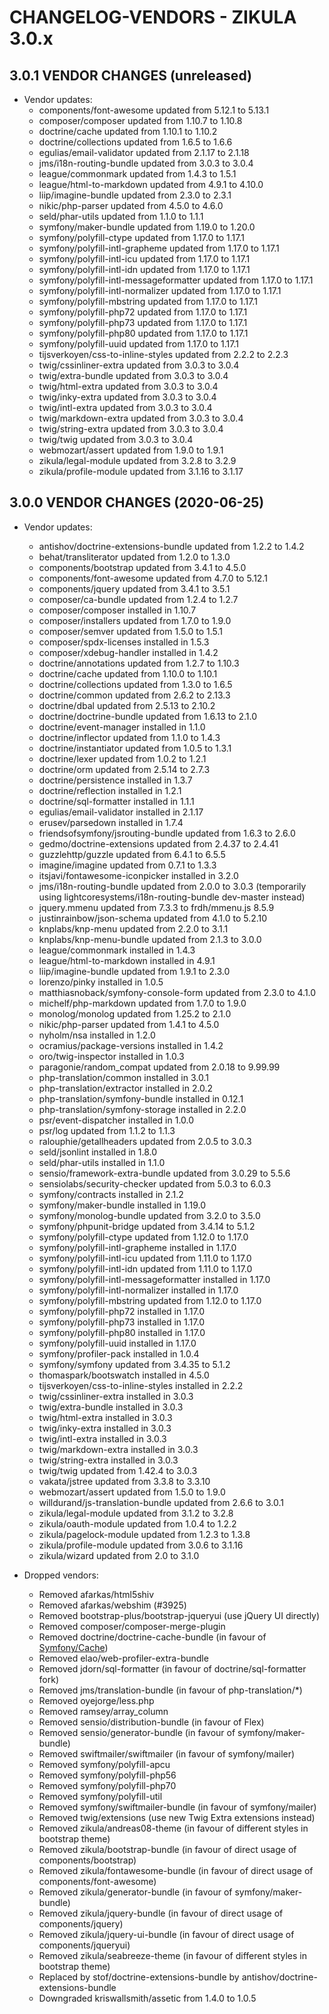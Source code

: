 # CHANGELOG-VENDORS - ZIKULA 3.0.x

## 3.0.1 VENDOR CHANGES (unreleased)

- Vendor updates:
  - components/font-awesome updated from 5.12.1 to 5.13.1
  - composer/composer updated from 1.10.7 to 1.10.8
  - doctrine/cache updated from 1.10.1 to 1.10.2
  - doctrine/collections updated from 1.6.5 to 1.6.6
  - egulias/email-validator updated from 2.1.17 to 2.1.18
  - jms/i18n-routing-bundle updated from 3.0.3 to 3.0.4
  - league/commonmark updated from 1.4.3 to 1.5.1
  - league/html-to-markdown updated from 4.9.1 to 4.10.0
  - liip/imagine-bundle updated from 2.3.0 to 2.3.1
  - nikic/php-parser updated from 4.5.0 to 4.6.0
  - seld/phar-utils updated from 1.1.0 to 1.1.1
  - symfony/maker-bundle updated from 1.19.0 to 1.20.0
  - symfony/polyfill-ctype updated from 1.17.0 to 1.17.1
  - symfony/polyfill-intl-grapheme updated from 1.17.0 to 1.17.1
  - symfony/polyfill-intl-icu updated from 1.17.0 to 1.17.1
  - symfony/polyfill-intl-idn updated from 1.17.0 to 1.17.1
  - symfony/polyfill-intl-messageformatter updated from 1.17.0 to 1.17.1
  - symfony/polyfill-intl-normalizer updated from 1.17.0 to 1.17.1
  - symfony/polyfill-mbstring updated from 1.17.0 to 1.17.1
  - symfony/polyfill-php72 updated from 1.17.0 to 1.17.1
  - symfony/polyfill-php73 updated from 1.17.0 to 1.17.1
  - symfony/polyfill-php80 updated from 1.17.0 to 1.17.1
  - symfony/polyfill-uuid updated from 1.17.0 to 1.17.1
  - tijsverkoyen/css-to-inline-styles updated from 2.2.2 to 2.2.3
  - twig/cssinliner-extra updated from 3.0.3 to 3.0.4
  - twig/extra-bundle updated from 3.0.3 to 3.0.4
  - twig/html-extra updated from 3.0.3 to 3.0.4
  - twig/inky-extra updated from 3.0.3 to 3.0.4
  - twig/intl-extra updated from 3.0.3 to 3.0.4
  - twig/markdown-extra updated from 3.0.3 to 3.0.4
  - twig/string-extra updated from 3.0.3 to 3.0.4
  - twig/twig updated from 3.0.3 to 3.0.4
  - webmozart/assert updated from 1.9.0 to 1.9.1
  - zikula/legal-module updated from 3.2.8 to 3.2.9
  - zikula/profile-module updated from 3.1.16 to 3.1.17

## 3.0.0 VENDOR CHANGES (2020-06-25)

- Vendor updates:
  - antishov/doctrine-extensions-bundle updated from 1.2.2 to 1.4.2
  - behat/transliterator updated from 1.2.0 to 1.3.0
  - components/bootstrap updated from 3.4.1 to 4.5.0
  - components/font-awesome updated from 4.7.0 to 5.12.1
  - components/jquery updated from 3.4.1 to 3.5.1
  - composer/ca-bundle updated from 1.2.4 to 1.2.7
  - composer/composer installed in 1.10.7
  - composer/installers updated from 1.7.0 to 1.9.0
  - composer/semver updated from 1.5.0 to 1.5.1
  - composer/spdx-licenses installed in 1.5.3
  - composer/xdebug-handler installed in 1.4.2
  - doctrine/annotations updated from 1.2.7 to 1.10.3
  - doctrine/cache updated from 1.10.0 to 1.10.1
  - doctrine/collections updated from 1.3.0 to 1.6.5
  - doctrine/common updated from 2.6.2 to 2.13.3
  - doctrine/dbal updated from 2.5.13 to 2.10.2
  - doctrine/doctrine-bundle updated from 1.6.13 to 2.1.0
  - doctrine/event-manager installed in 1.1.0
  - doctrine/inflector updated from 1.1.0 to 1.4.3
  - doctrine/instantiator updated from 1.0.5 to 1.3.1
  - doctrine/lexer updated from 1.0.2 to 1.2.1
  - doctrine/orm updated from 2.5.14 to 2.7.3
  - doctrine/persistence installed in 1.3.7
  - doctrine/reflection installed in 1.2.1
  - doctrine/sql-formatter installed in 1.1.1
  - egulias/email-validator installed in 2.1.17
  - erusev/parsedown installed in 1.7.4
  - friendsofsymfony/jsrouting-bundle updated from 1.6.3 to 2.6.0
  - gedmo/doctrine-extensions updated from 2.4.37 to 2.4.41
  - guzzlehttp/guzzle updated from 6.4.1 to 6.5.5
  - imagine/imagine updated from 0.7.1 to 1.3.3
  - itsjavi/fontawesome-iconpicker installed in 3.2.0
  - jms/i18n-routing-bundle updated from 2.0.0 to 3.0.3 (temporarily using lightcoresystems/i18n-routing-bundle dev-master instead)
  - jquery.mmenu updated from 7.3.3 to frdh/mmenu.js 8.5.9
  - justinrainbow/json-schema updated from 4.1.0 to 5.2.10
  - knplabs/knp-menu updated from 2.2.0 to 3.1.1
  - knplabs/knp-menu-bundle updated from 2.1.3 to 3.0.0
  - league/commonmark installed in 1.4.3
  - league/html-to-markdown installed in 4.9.1
  - liip/imagine-bundle updated from 1.9.1 to 2.3.0
  - lorenzo/pinky installed in 1.0.5
  - matthiasnoback/symfony-console-form updated from 2.3.0 to 4.1.0
  - michelf/php-markdown updated from 1.7.0 to 1.9.0
  - monolog/monolog updated from 1.25.2 to 2.1.0
  - nikic/php-parser updated from 1.4.1 to 4.5.0
  - nyholm/nsa installed in 1.2.0
  - ocramius/package-versions installed in 1.4.2
  - oro/twig-inspector installed in 1.0.3
  - paragonie/random_compat updated from 2.0.18 to 9.99.99
  - php-translation/common installed in 3.0.1
  - php-translation/extractor installed in 2.0.2
  - php-translation/symfony-bundle installed in 0.12.1
  - php-translation/symfony-storage installed in 2.2.0
  - psr/event-dispatcher installed in 1.0.0
  - psr/log updated from 1.1.2 to 1.1.3
  - ralouphie/getallheaders updated from 2.0.5 to 3.0.3
  - seld/jsonlint installed in 1.8.0
  - seld/phar-utils installed in 1.1.0
  - sensio/framework-extra-bundle updated from 3.0.29 to 5.5.6
  - sensiolabs/security-checker updated from 5.0.3 to 6.0.3
  - symfony/contracts installed in 2.1.2
  - symfony/maker-bundle installed in 1.19.0
  - symfony/monolog-bundle updated from 3.2.0 to 3.5.0
  - symfony/phpunit-bridge updated from 3.4.14 to 5.1.2
  - symfony/polyfill-ctype updated from 1.12.0 to 1.17.0
  - symfony/polyfill-intl-grapheme installed in 1.17.0
  - symfony/polyfill-intl-icu updated from 1.11.0 to 1.17.0
  - symfony/polyfill-intl-idn updated from 1.11.0 to 1.17.0
  - symfony/polyfill-intl-messageformatter installed in 1.17.0
  - symfony/polyfill-intl-normalizer installed in 1.17.0
  - symfony/polyfill-mbstring updated from 1.12.0 to 1.17.0
  - symfony/polyfill-php72 installed in 1.17.0
  - symfony/polyfill-php73 installed in 1.17.0
  - symfony/polyfill-php80 installed in 1.17.0
  - symfony/polyfill-uuid installed in 1.17.0
  - symfony/profiler-pack installed in 1.0.4
  - symfony/symfony updated from 3.4.35 to 5.1.2
  - thomaspark/bootswatch installed in 4.5.0
  - tijsverkoyen/css-to-inline-styles installed in 2.2.2
  - twig/cssinliner-extra installed in 3.0.3
  - twig/extra-bundle installed in 3.0.3
  - twig/html-extra installed in 3.0.3
  - twig/inky-extra installed in 3.0.3
  - twig/intl-extra installed in 3.0.3
  - twig/markdown-extra installed in 3.0.3
  - twig/string-extra installed in 3.0.3
  - twig/twig updated from 1.42.4 to 3.0.3
  - vakata/jstree updated from 3.3.8 to 3.3.10
  - webmozart/assert updated from 1.5.0 to 1.9.0
  - willdurand/js-translation-bundle updated from 2.6.6 to 3.0.1
  - zikula/legal-module updated from 3.1.2 to 3.2.8
  - zikula/oauth-module updated from 1.0.4 to 1.2.2
  - zikula/pagelock-module updated from 1.2.3 to 1.3.8
  - zikula/profile-module updated from 3.0.6 to 3.1.16
  - zikula/wizard updated from 2.0 to 3.1.0

- Dropped vendors:
  - Removed afarkas/html5shiv
  - Removed afarkas/webshim (#3925)
  - Removed bootstrap-plus/bootstrap-jqueryui (use jQuery UI directly)
  - Removed composer/composer-merge-plugin
  - Removed doctrine/doctrine-cache-bundle (in favour of [Symfony/Cache](https://symfony.com/doc/current/components/cache.html))
  - Removed elao/web-profiler-extra-bundle
  - Removed jdorn/sql-formatter (in favour of doctrine/sql-formatter fork)
  - Removed jms/translation-bundle (in favour of php-translation/*)
  - Removed oyejorge/less.php
  - Removed ramsey/array_column
  - Removed sensio/distribution-bundle (in favour of Flex)
  - Removed sensio/generator-bundle (in favour of symfony/maker-bundle)
  - Removed swiftmailer/swiftmailer (in favour of symfony/mailer)
  - Removed symfony/polyfill-apcu
  - Removed symfony/polyfill-php56
  - Removed symfony/polyfill-php70
  - Removed symfony/polyfill-util
  - Removed symfony/swiftmailer-bundle (in favour of symfony/mailer)
  - Removed twig/extensions (use new Twig Extra extensions instead)
  - Removed zikula/andreas08-theme (in favour of different styles in bootstrap theme)
  - Removed zikula/bootstrap-bundle (in favour of direct usage of components/bootstrap)
  - Removed zikula/fontawesome-bundle (in favour of direct usage of components/font-awesome)
  - Removed zikula/generator-bundle (in favour of symfony/maker-bundle)
  - Removed zikula/jquery-bundle (in favour of direct usage of components/jquery)
  - Removed zikula/jquery-ui-bundle (in favour of direct usage of components/jqueryui)
  - Removed zikula/seabreeze-theme (in favour of different styles in bootstrap theme)
  - Replaced by stof/doctrine-extensions-bundle by antishov/doctrine-extensions-bundle
  - Downgraded kriswallsmith/assetic from 1.4.0 to 1.0.5
